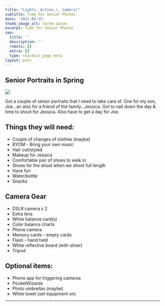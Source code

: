 ```yaml
---
title: "Lights, Action,\_ Camera!"
subtitle: Time For Senior Photos
date: '2021-04-25'
thumb_image_alt: lorem-ipsum
excerpt: Time for Senior Photos
seo:
  title: ''
  description: ''
  robots: []
  extra: []
  type: stackbit_page_meta
layout: post
---
```

## Senior Portraits in Spring

![](/images/sharegrid-N10auyEVst8-unsplash.jpg)

Got a couple of senior portraits that I need to take care of. One for my son, Joe...an also for a friend of the family...Jessica. Got to nail down the day & time to shoot for Jessica. Also have to get a day for Joe. 

## Things they will need:

*   Couple of changes of clothes (maybe)
*   BYOM - Bring your own music
*   Hair cut/styled
*   Makeup for Jessica
*   Comfortable pair of shoes to walk in
*   Shoes for the shoot when we shoot full length
*   Have fun
*   Water/bottle
*   Snacks

## Camera Gear

*   DSLR camera x 2
*   Extra lens
*   White balance card(s)
*   Color balance charts
*   Phone camera
*   Memory cards - empty cards
*   Flash - hand held
*   White reflective board (with silver)
*   Tripod

## Optional items:

*   Phone app for triggering cameras
*   PocketWizards
*   Photo umbrellas (maybe)
*   White towel (set equipment on)

***
